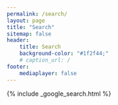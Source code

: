 ```yaml
---
permalink: /search/
layout: page
title: "Search"
sitemap: false
header:
    title: Search
    background-color: "#1f2f44;"
    # caption_url: /
footer:
    mediaplayer: false
---
```

<!--more-->

{% include _google_search.html %}
